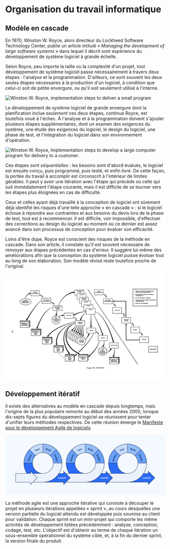 # Organisation du travail informatique

## Modèle en cascade

En 1970, Winston W. Royce, alors directeur du Lockheed Software
Technology Center, publie un article intitulé « *Managing the
development of large software systems* » dans lequel il décrit sont
expérience du développement de système logiciel à grande échelle.

Selon Royce, peu importe la taille ou la complexité d'un projet, tout
développement de système logiciel passe nécessairement à travers
deux étapes : l'analyse et la programmation. D'ailleurs, ce sont
souvent les deux seules étapes nécessaires à la production d'un
logiciel, à condition que celui-ci soit de petite envergure, ou qu'il
soit seulement utilisé à l'interne.

![Winston W. Royce, implementation steps to deliver a small
program](images/02_analyse-code.png)

Le développement de système logiciel de grande envergure dont la
planification inclue *seulement* ces deux étapes, continue Royce,
est toutefois voué à l'échec. À l'analyse et à la programmation
doivent s'ajouter plusieurs étapes supplémentaires, dont un examen
des exigences du système, une étude des exigences du logiciel, le
design du logiciel, une phase de test, et l'intégration du logiciel
dans son environnement d'opération.

![Winston W. Royce, Implementation steps to develop a large computer
program for delivery to a customer.](images/03_waterfall.png)

Ces étapes sont *séquentielles* : les besoins sont d'abord évalués,
le logiciel est ensuite conçu, puis programmé, puis testé, et enfin
livré. De cette façon, la portée du travail à accomplir est
circonscrit à l'intérieur de limites gérables. Il peut y avoir
une itération avec l'étape qui précède ou celle qui suit
immédiatement l'étape courante, mais il est difficile de se tourner
vers les étapes plus éloignées en cas de difficulté.

Ceux et celles ayant déjà travaillé à la conception de logiciel
ont sûrement déjà identifié les risques d'une telle approche
« en cascade » : si le logiciel échoue à répondre aux contraintes
et aux besoins du devis lors de la phase de test, tout est à
recommencer. Il est difficile, voir impossible, d'effectuer des
corrections au design du logiciel au moment où ce dernier est
assez avancé dans son processus de conception pour évaluer son
efficacité.

Loins d'être dupe, Royce est conscient des risques de la méthode en
cascade. Dans son article, il constate qu'il est souvent nécessaire de
renvoyer aux étapes précédentes en cas d'erreur. Il suggère lui-même
des améliorations afin que la conception du système logiciel puisse
évoluer tout au long de son élaboration. Son modèle révisé reste
toutefois proche de l'original.

![Winston W. Royce, Summary.](images/04_summary.png)

## Développement itératif

Il existe des alternatives au modèle en cascade depuis longtemps, mais
l'origine de la plus populaire remonte au début des années 2000, lorsque
dix-septs figures du développement logiciel se réunissent pour tenter
d'unifier leurs méthodes respectives. De cette réunion émerge le
[Manifeste pour le développement Agile de logiciels][Manifeste agile].

[Manifeste agile]: https://agilemanifesto.org/iso/fr/manifesto.html

![Illustration du développement agile](images/05_iteratif.png)

La méthode agile est une approche itérative qui consiste à découper le
projet en plusieurs itérations appelées « sprint », au cours desquelles
une version partielle du logiciel attendu est développée puis soumise au
client pour validation. Chaque sprint est un mini-projet qui comporte
les même activités de développement listées précédemment : analyse,
conception, codage, test, etc. L'objectif est d'obtenir au terme de
chaque itération un sous-ensemble opérationnel du système cible, et, à
la fin du dernier sprint, la version finale du produit.